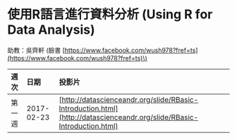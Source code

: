 # 使用R語言進行資料分析 \(Using R for Data Analysis\)

助教：吳齊軒 \(臉書 [https://www.facebook.com/wush978?fref=ts](https://www.facebook.com/wush978?fref=ts)\)

| 週次 | 日期 | 投影片 |
| :--- | :--- | :--- |
| 第一週 | 2017-02-23 | [http://datascienceandr.org/slide/RBasic-Introduction.html](http://datascienceandr.org/slide/RBasic-Introduction.html) |



